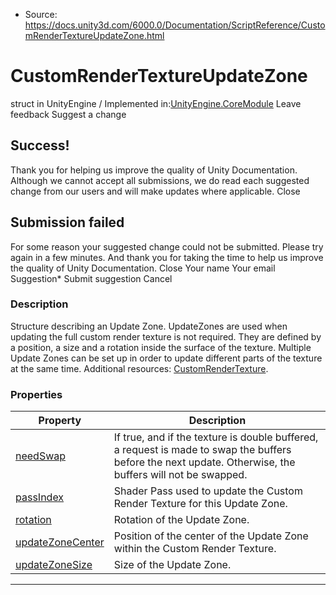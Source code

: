 * Source: https://docs.unity3d.com/6000.0/Documentation/ScriptReference/CustomRenderTextureUpdateZone.html

# CustomRenderTextureUpdateZone
struct in UnityEngine
/
Implemented in:[UnityEngine.CoreModule](https://docs.unity3d.com/6000.0/Documentation/ScriptReference/UnityEngine.CoreModule.html)
Leave feedback
Suggest a change
## Success!
Thank you for helping us improve the quality of Unity Documentation. Although we cannot accept all submissions, we do read each suggested change from our users and will make updates where applicable.
Close
## Submission failed
For some reason your suggested change could not be submitted. Please <a>try again</a> in a few minutes. And thank you for taking the time to help us improve the quality of Unity Documentation.
Close
Your name Your email Suggestion* Submit suggestion
Cancel
### Description
Structure describing an Update Zone.
UpdateZones are used when updating the full custom render texture is not required. They are defined by a position, a size and a rotation inside the surface of the texture. Multiple Update Zones can be set up in order to update different parts of the texture at the same time. Additional resources: [CustomRenderTexture](https://docs.unity3d.com/6000.0/Documentation/ScriptReference/CustomRenderTexture.html).
### Properties
Property | Description  
---|---  
[needSwap](https://docs.unity3d.com/6000.0/Documentation/ScriptReference/CustomRenderTextureUpdateZone-needSwap.html) | If true, and if the texture is double buffered, a request is made to swap the buffers before the next update. Otherwise, the buffers will not be swapped.  
[passIndex](https://docs.unity3d.com/6000.0/Documentation/ScriptReference/CustomRenderTextureUpdateZone-passIndex.html) | Shader Pass used to update the Custom Render Texture for this Update Zone.  
[rotation](https://docs.unity3d.com/6000.0/Documentation/ScriptReference/CustomRenderTextureUpdateZone-rotation.html) | Rotation of the Update Zone.  
[updateZoneCenter](https://docs.unity3d.com/6000.0/Documentation/ScriptReference/CustomRenderTextureUpdateZone-updateZoneCenter.html) | Position of the center of the Update Zone within the Custom Render Texture.  
[updateZoneSize](https://docs.unity3d.com/6000.0/Documentation/ScriptReference/CustomRenderTextureUpdateZone-updateZoneSize.html) | Size of the Update Zone.  
* * *
